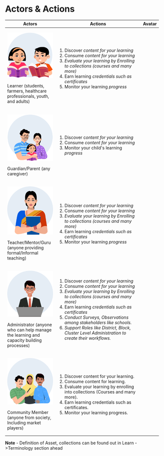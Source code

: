 # Actors & Actions

<table><thead><tr><th width="150">Actors</th><th>Actions</th><th data-hidden>Avatar</th></tr></thead><tbody><tr><td><p><img src="../../.gitbook/assets/ic_student.svg" alt="" data-size="original"></p><p>Learner (students, farmers, healthcare professionals, youth, and adults)</p></td><td><ol><li>Discover <em>content for your learning</em></li><li>Consume <em>content for your learning</em></li><li><em>Evaluate your learning by Enrolling to collections (courses and many more)</em></li><li>Earn learning <em>credentials such as certificates</em></li><li>Monitor your learning <em>progress</em></li></ol></td><td></td></tr><tr><td><p><img src="../../.gitbook/assets/ic_parent.svg" alt="" data-size="original"></p><p>Guardian/Parent (any caregiver)</p></td><td><ol><li>Discover c<em>ontent for your learning</em></li><li>Consume <em>content for your learning</em></li><li>Monitor your child's learning <em>progress</em></li></ol></td><td></td></tr><tr><td><p><img src="../../.gitbook/assets/ic_teacher.svg" alt="" data-size="original"></p><p>Teacher/Mentor/Guru (anyone providing formal/Informal teaching)</p></td><td><ol><li>Discover <em>content for your learning</em></li><li>Consume <em>content for your learning</em></li><li><em>Evaluate your learning by Enrolling to collections (courses and many more)</em></li><li>Earn learning <em>credentials such as certificates</em></li><li>Monitor your learning <em>progress</em></li></ol></td><td></td></tr><tr><td><p><img src="../../.gitbook/assets/ic_admin.svg" alt="" data-size="original"></p><p>Administrator (anyone who can help manage the learning and capacity building processes)</p></td><td><ol><li>Discover <em>content for your learning</em></li><li>Consume <em>content for your learning</em></li><li><em>Evaluate your learning by Enrolling to collections (courses and many more)</em></li><li>Earn learning <em>credentials such as certificates</em></li><li><em>Conduct Surveys, Observations among stakeholders like schools.</em></li><li><em>Support Roles like District, Block, Cluster Level Administration to create their workflows.</em></li></ol></td><td></td></tr><tr><td><p><img src="../../.gitbook/assets/ic_other.svg" alt="" data-size="original"></p><p>Community Member (anyone from society, Including market players)</p></td><td><ol><li>Discover content for your learning.</li><li>Consume content for learning.</li><li>Evaluate your learning by enrolling into collections (Courses and many more).</li><li>Earn learning credentials such as certificates.</li><li>Monitor your learning progress.</li></ol></td><td></td></tr></tbody></table>

**Note** - Definition of Asset, collections can be found out in Learn ->Terminology section ahead
